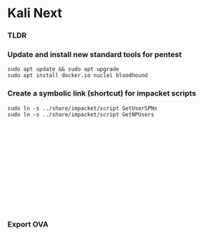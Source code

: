 # Kali Next

### TLDR

### Update and install new standard tools for pentest
```
sudo apt update && sudo apt upgrade
sudo apt install docker.io nuclei bloodhound
```

### Create a symbolic link (shortcut) for impacket scripts
```
sudo ln -s ../share/impacket/script GetUserSPNs
sudo ln -s ../share/impacket/script GetNPUsers
```
### 
```

```

### 
```

```
### 
```

```
### 
```

```
### 
```

```
### 
```

```
### 
```

```
### 
```

```
### 
```

```

### Export OVA
```

```